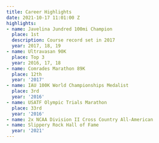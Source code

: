 ```yaml
---
title: Career Highlights
date: 2021-10-17 11:01:00 Z
highlights:
- name: Javelina Jundred 100mi Champion
  place: 1st
  description: Course record set in 2017
  year: 2017, 18, 19
- name: Ultravasan 90K
  place: Top 3
  year: 2016, 17, 18
- name: Comrades Marathon 89K
  place: 12th
  year: '2017'
- name: IAU 100K World Championships Medalist
  place: 3rd
  year: '2016'
- name: USATF Olympic Trials Marathon
  place: 33rd
  year: '2016'
- name: 2x NCAA Division II Cross Country All-American
- name: Slippery Rock Hall of Fame
  year: '2021'
---
```

